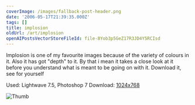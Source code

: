 ```yaml
---
coverImage: /images/fallback-post-header.png
date: '2006-05-17T21:39:35.000Z'
tags: []
title: implosion
oldUrl: /art/implosion
openAIPostsVectorStoreFileId: file-8Yob3p5GeZ17R3JD4Y5RCIsd
---
```


Implosion is one of my favourite images because of the variety of colours in it. Also it has got "depth" to it. By that i mean it takes a close look at it before you understand what is meant to be going on with it. Download it, see for yourself

Used: Lightwave 7.5, Photoshop 7
Download: [1024x768](https://www.mikecann.co.uk/Images/Art-Full/implosion.jpg)

![Thumb](https://www.mikecann.co.uk/Images/Art-Thumbs/implosion.gif "Thumb")
